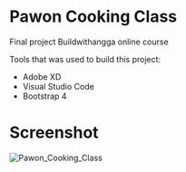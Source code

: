 # Pawon Cooking Class
Final project Buildwithangga online course

Tools that was used to build this project:
- Adobe XD
- Visual Studio Code
- Bootstrap 4

# Screenshot
![Pawon_Cooking_Class](https://user-images.githubusercontent.com/10136299/82720273-24a8c580-9cdc-11ea-8528-157cb803ebe3.png)

